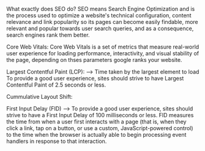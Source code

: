 What exactly does SEO do?
SEO means Search Engine Optimization and is the process used to optimize a website's technical configuration, content relevance and link popularity so its pages can become easily findable, more relevant and popular towards user search queries, and as a consequence, search engines rank them better. 


Core Web Vitals:
Core Web Vitals is a set of metrics that measure real-world user experience for loading performance, interactivity, and visual stability of the page, depending on thses parameters google ranks your website.


Largest Contentful Paint (LCP): --> Time taken by the largest element to load 
To provide a good user experience, sites should strive to have Largest Contentful Paint of 2.5 seconds or less.


Cummulative Layout Shift:



First Input Delay (FID) --> 
To provide a good user experience, sites should strive to have a First Input Delay of 100 milliseconds or less. 
FID measures the time from when a user first interacts with a page (that is, when they click a link, tap on a button, or use a custom, JavaScript-powered control) to the time when the browser is actually able to begin processing event handlers in response to that interaction.